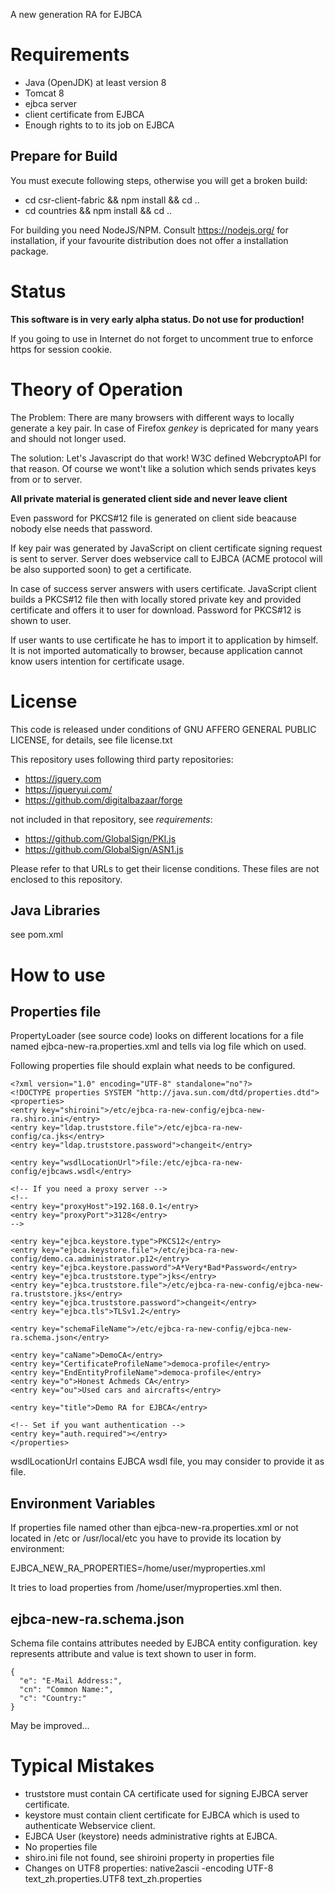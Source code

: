 A new generation RA for EJBCA

# Requirements

* Java (OpenJDK) at least version 8
* Tomcat 8
* ejbca server
* client certificate from EJBCA
* Enough rights to to its job on EJBCA

## Prepare for Build

You must execute following steps, otherwise you will get a broken build:

* cd csr-client-fabric && npm install && cd ..
* cd  countries && npm install && cd ..

For building you need NodeJS/NPM. Consult https://nodejs.org/ for
installation, if your favourite distribution does not offer a
installation package.

# Status

**This software is in very early alpha status. Do not use for production!**

If you going to use in Internet do not forget to uncomment
<secure>true</secure>
to enforce https for session cookie.

# Theory of Operation

The Problem: There are many browsers with different ways to locally generate
a key pair. In case of Firefox *genkey* is depricated for many years and
should not longer used.

The solution: Let's Javascript do that work! W3C defined WebcryptoAPI for
that reason. Of course we wont't like a solution which sends privates keys
from or to server.

**All private material is generated client side and never leave client**

Even password for PKCS#12 file is generated on client side beacause nobody
else needs that password.

If key pair was generated by JavaScript on client certificate signing request
is sent to server. Server does webservice call to EJBCA (ACME protocol will
be also supported soon) to get a certificate.

In case of success server answers with users certificate. JavaScript client
builds a PKCS#12 file then with locally stored private key and provided
certificate and offers it to user for download. Password for PKCS#12 is
shown to user.

If user wants to use certificate he has to import it to application by himself.
It is not imported automatically to browser, because application cannot know
users intention for certificate usage.

# License

This code is released under conditions of GNU AFFERO GENERAL PUBLIC LICENSE,
for details, see file license.txt

This repository uses following third party repositories:

* https://jquery.com
* https://jqueryui.com/
* https://github.com/digitalbazaar/forge

not included in that repository, see *requirements*:

* https://github.com/GlobalSign/PKI.js
* https://github.com/GlobalSign/ASN1.js

Please refer to that URLs to get their license conditions. These files are
not enclosed to this repository.

## Java Libraries

see pom.xml

# How to use

## Properties file

PropertyLoader (see source code) looks on different locations for
a file named ejbca-new-ra.properties.xml and tells via log file which on used.

Following properties file should explain what needs to be configured.

    <?xml version="1.0" encoding="UTF-8" standalone="no"?>
    <!DOCTYPE properties SYSTEM "http://java.sun.com/dtd/properties.dtd">
    <properties>
    <entry key="shiroini">/etc/ejbca-ra-new-config/ejbca-new-ra.shiro.ini</entry>
    <entry key="ldap.truststore.file">/etc/ejbca-ra-new-config/ca.jks</entry>
    <entry key="ldap.truststore.password">changeit</entry>

    <entry key="wsdlLocationUrl">file:/etc/ejbca-ra-new-config/ejbcaws.wsdl</entry>

    <!-- If you need a proxy server -->
    <!--
    <entry key="proxyHost">192.168.0.1</entry>
    <entry key="proxyPort">3128</entry>
    -->
    
    <entry key="ejbca.keystore.type">PKCS12</entry>
    <entry key="ejbca.keystore.file">/etc/ejbca-ra-new-config/demo.ca.administrator.p12</entry>
    <entry key="ejbca.keystore.password">A*Very*Bad*Password</entry>
    <entry key="ejbca.truststore.type">jks</entry>
    <entry key="ejbca.truststore.file">/etc/ejbca-ra-new-config/ejbca-new-ra.truststore.jks</entry>
    <entry key="ejbca.truststore.password">changeit</entry>
    <entry key="ejbca.tls">TLSv1.2</entry>

    <entry key="schemaFileName">/etc/ejbca-ra-new-config/ejbca-new-ra.schema.json</entry>

    <entry key="caName">DemoCA</entry>
    <entry key="CertificateProfileName">democa-profile</entry>
    <entry key="EndEntityProfileName">democa-profile</entry>
    <entry key="o">Honest Achmeds CA</entry>
    <entry key="ou">Used cars and aircrafts</entry>

    <entry key="title">Demo RA for EJBCA</entry>

    <!-- Set if you want authentication --> 
    <entry key="auth.required"></entry>
    </properties>

wsdlLocationUrl contains EJBCA wsdl file, you may consider to provide it as file.

## Environment Variables

If properties file named other than ejbca-new-ra.properties.xml or not located in
/etc or /usr/local/etc you have to provide its location by environment:

EJBCA_NEW_RA_PROPERTIES=/home/user/myproperties.xml     

It tries to load properties from /home/user/myproperties.xml then.

## ejbca-new-ra.schema.json

Schema file contains attributes needed by EJBCA entity configuration.
key represents attribute and value is text shown to user in form.

    {
      "e": "E-Mail Address:",
      "cn": "Common Name:",
      "c": "Country:"
    }

May be improved...

# Typical Mistakes

* truststore must contain CA certificate used for signing EJBCA server certificate.
* keystore must contain client certificate for EJBCA which is used to authenticate Webservice client.
* EJBCA User (keystore) needs administrative rights at EJBCA.
* No properties file
* shiro.ini file not found, see shiroini property in properties file
* Changes on UTF8 properties: native2ascii -encoding UTF-8 text_zh.properties.UTF8 text_zh.properties

